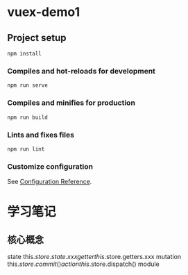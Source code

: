 # vuex-demo1

## Project setup
```
npm install
```

### Compiles and hot-reloads for development
```
npm run serve
```

### Compiles and minifies for production
```
npm run build
```

### Lints and fixes files
```
npm run lint
```

### Customize configuration
See [Configuration Reference](https://cli.vuejs.org/config/).

# 学习笔记
## 核心概念
state this.$store.state.xxx
getter this.$store.getters.xxx
mutation this.$store.commit()
action this.$store.dispatch()
module